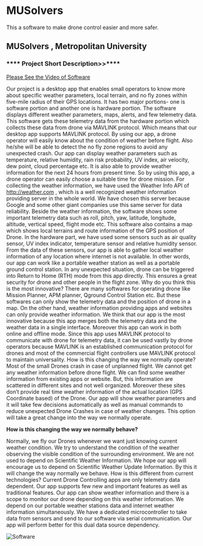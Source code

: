 # MUSolvers
This a software to make drone control easier and more safer. 

## MUSolvers , Metropolitan University 

###  **** Project Short Description>>****
[Please See the Video of Software](https://youtu.be/TcsrRoRIO6w)

Our project is a desktop app that enables small operators to know more about specific weather parameters, local terrain, and no fly zones within five-mile radius of their GPS locations. It has two major portions- one is software portion and another one is hardware portion. The software displays different weather parameters, maps, alerts, and few telemetry data. This software gets these telemetry data from the hardware portion which collects these data from drone via MAVLINK protocol. Which means that our desktop app supports MAVLINK protocol. By using our app, a drone operator will easily know about the condition of weather before flight. Also he/she will be able to detect the no fly zone regions to avoid any unexpected crash.
Our app can display weather parameters such as temperature, relative humidity, rain risk probability, UV index, air velocity, dew point, cloud percentage etc. It is also able to provide weather information for the next 24 hours from present time. So by using this app, a drone operator can easily choose a suitable time for drone mission. For collecting the weather information, we have used the Weather Info API of http://weather.com , which is a well recognized weather information providing server in the whole world. We have chosen this server because Google and some other giant companies use this same server for data reliability. Beside the weather information, the software shows some important telemetry data such as roll, pitch, yaw, latitude, longitude, altitude, vertical speed, flight mode etc. This software also contains a map which shows local terrains and route information of the GPS position of Drone. In the hardware part, we have used some sensors such as air quality sensor, UV index indicator, temperature sensor and relative humidity sensor. From the data of these sensors, our app is able to gather local weather information of any location where internet is not available. In other words, our app can work like a portable weather station as well as a portable ground control station. In any unexpected situation, drone can be triggered into Return to Home (RTH) mode from this app directly. This ensures a great security for drone and other people in the flight zone.
Why do you think this is the most innovative?
There are many softwares for operating drone like Mission Planner, APM planner, Qground Control Station etc. But these softwares can only show the telemetry data and the position of drone in a map. On the other hand, weather information providing apps and websites can only provide weather information. We think that our app is the most innovative because this app merges both the telemetry data and the weather data in a single interface. Moreover this app can work in both online and offline mode. Since this app uses MAVLINK protocol to communicate with drone for telemetry data, it can be used vastly by drone operators because MAVLINK is an established communication protocol for drones and most of the commercial flight controllers use MAVLINK protocol to maintain universality.
How is this changing the way we normally operate?
Most of the small Drones crash in case of unplanned flight.  We cannot get any weather information before drone flight. We can find some weather information from existing apps or website. But, this information are scattered in different sites and not well organized. Moreover these sites don’t provide real time weather information of the actual location (GPS Coordinate based) of the Drone. Our app will show weather parameters and it will take few decisions automatically as well as manual commands to reduce unexpected Drone Crashes in case of weather changes. This option will take a great change into the way we normally operate.

**How is this changing the way we normally behave?**

Normally, we fly our Drones whenever we want just knowing current weather condition. We try to understand the condition of the weather observing the visible condition of the surrounding environment. We are not used to depend on Scientific Weather Information. We hope our app will encourage us to depend on Scientific Weather Update Information. By this it will change the way normally we behave.
How is this different from current technologies?
Current Drone Controlling apps are only telemetry data dependent.  Our app supports few new and important features as well as traditional features. Our app can show weather information and there is a scope to monitor our drone depending on this weather information. We depend on our portable weather stations data and internet weather information simultaneously. We have a dedicated microcontroller to take data from sensors and send to our software via serial communication. Our app will perform better for this dual data source dependency.

![Software](https://drive.google.com/file/d/0B5EEynt5iQfreFJpeGlOOVc1cUk/view?usp=sharing)
